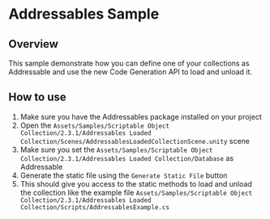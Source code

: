 ﻿# Addressables Sample

## Overview
This sample demonstrate how you can define one of your collections as Addressable and use the new Code Generation API to load and unload it.


## How to use

1. Make sure you have the Addressables package installed on your project
2. Open the `Assets/Samples/Scriptable Object Collection/2.3.1/Addressables Loaded Collection/Scenes/AddressablesLoadedCollectionScene.unity` scene
3. Make sure you set the `Assets/Samples/Scriptable Object Collection/2.3.1/Addressables Loaded Collection/Database` as Addressable
4. Generate the static file using the `Generate Static File` button
5. This should give you access to the static methods to load and unload the collection like the example file `Assets/Samples/Scriptable Object Collection/2.3.1/Addressables Loaded Collection/Scripts/AddressablesExample.cs`
~~~~